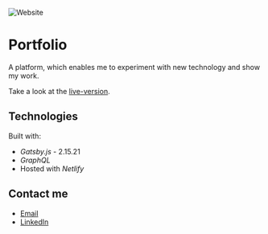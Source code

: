 ![Website](https://img.shields.io/website?style=flat-square&up_color=%23145374&up_message=online&url=https%3A%2F%2Fmariusgessler.com%2F)
# Portfolio

A platform, which enables me to experiment with new technology and show my work.

Take a look at the [live-version](https://mariusgessler.com).
 
## Technologies 

Built with: 

* _Gatsby.js_ - 2.15.21
* _GraphQL_ 
* Hosted with _Netlify_

## Contact me

* [Email](mailto:marius.gessler@gmail.com)
* [LinkedIn](https://www.linkedin.com/in/marius-gessler/)




